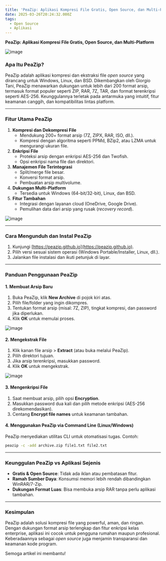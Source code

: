 ```yaml
---
title: 'PeaZip: Aplikasi Kompresi File Gratis, Open Source, dan Multi-Platform'
date: 2025-03-26T20:24:32.000Z
tags:
  - Open Source
  - Aplikasi
---
```


**PeaZip: Aplikasi Kompresi File Gratis, Open Source, dan Multi-Platform**

![image](/uploadshttps://peazip.github.io/peazip.png)

### **Apa Itu PeaZip?**

PeaZip adalah aplikasi kompresi dan ekstraksi file *open source* yang dirancang untuk Windows, Linux, dan BSD. Dikembangkan oleh Giorgio Tani, PeaZip menawarkan dukungan untuk lebih dari 200 format arsip, termasuk format populer seperti ZIP, RAR, 7Z, TAR, dan format terenkripsi seperti AES-256. Keunggulannya terletak pada antarmuka yang intuitif, fitur keamanan canggih, dan kompatibilitas lintas platform.

***

### **Fitur Utama PeaZip**

1. **Kompresi dan Dekompresi File**
   * Mendukung 200+ format arsip (7Z, ZIPX, RAR, ISO, dll.).
   * Kompresi dengan algoritma seperti PPMd, BZip2, atau LZMA untuk mengurangi ukuran file.
2. **Enkripsi File**
   * Proteksi arsip dengan enkripsi AES-256 dan Twofish.
   * Opsi enkripsi nama file dan direktori.
3. **Manajemen File Terintegrasi**
   * Split/merge file besar.
   * Konversi format arsip.
   * Pembuatan arsip multivolume.
4. **Dukungan Multi-Platform**
   * Tersedia untuk Windows (64-bit/32-bit), Linux, dan BSD.
5. **Fitur Tambahan**
   * Integrasi dengan layanan cloud (OneDrive, Google Drive).
   * Pemulihan data dari arsip yang rusak (*recovery record*).

![image](/uploadshttps://peazip.github.io/archive.png)

***

### **Cara Mengunduh dan Instal PeaZip**

1. Kunjungi [https://peazip.github.io](https://peazip.github.io).
2. Pilih versi sesuai sistem operasi (Windows Portable/Installer, Linux, dll.).
3. Jalankan file instalasi dan ikuti petunjuk di layar.

***

### **Panduan Penggunaan PeaZip**

#### **1. Membuat Arsip Baru**

1. Buka PeaZip, klik **New Archive** di pojok kiri atas.
2. Pilih file/folder yang ingin dikompres.
3. Tentukan format arsip (misal: 7Z, ZIP), tingkat kompresi, dan password jika diperlukan.
4. Klik **OK** untuk memulai proses.

![image](/uploadshttps://peazip.github.io/archive.png)

#### **2. Mengekstrak File**

1. Klik kanan file arsip > **Extract** (atau buka melalui PeaZip).
2. Pilih direktori tujuan.
3. Jika arsip terenkripsi, masukkan password.
4. Klik **OK** untuk mengekstrak.

![image](/uploadshttps://peazip.github.io/context1.png)

#### **3. Mengenkripsi File**

1. Saat membuat arsip, pilih opsi **Encryption**.
2. Masukkan password dua kali dan pilih metode enkripsi (AES-256 direkomendasikan).
3. Centang **Encrypt file names** untuk keamanan tambahan.

#### **4. Menggunakan PeaZip via Command Line (Linux/Windows)**

PeaZip menyediakan utilitas CLI untuk otomatisasi tugas. Contoh:

```bash
peazip -c -add archive.zip file1.txt file2.txt
```

***

### **Keunggulan PeaZip vs Aplikasi Sejenis**

* **Gratis & Open Source**: Tidak ada iklan atau pembatasan fitur.
* **Ramah Sumber Daya**: Konsumsi memori lebih rendah dibandingkan WinRAR/7-Zip.
* **Dukungan Format Luas**: Bisa membuka arsip RAR tanpa perlu aplikasi tambahan.

***

### **Kesimpulan**

PeaZip adalah solusi kompresi file yang powerful, aman, dan ringan. Dengan dukungan format arsip terlengkap dan fitur enkripsi kelas enterprise, aplikasi ini cocok untuk pengguna rumahan maupun profesional. Keberadaannya sebagai *open source* juga menjamin transparansi dan keamanan kode program.

Semoga artikel ini membantu!

